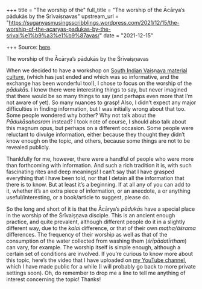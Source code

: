 +++
title = "The worship of the"
full_title = "The worship of the Ācārya’s pādukās by the Śrīvaiṣṇavas"
upstream_url = "https://suganyasmusingsscribblings.wordpress.com/2021/12/15/the-worship-of-the-acaryas-padukas-by-the-srivai%e1%b9%a3%e1%b9%87avas/"
date = "2021-12-15"

+++
Source: [here](https://suganyasmusingsscribblings.wordpress.com/2021/12/15/the-worship-of-the-acaryas-padukas-by-the-srivai%e1%b9%a3%e1%b9%87avas/).

The worship of the Ācārya’s pādukās by the Śrīvaiṣṇavas

When we decided to have a workshop on [South Indian Vaiṣṇava material culture](https://suganyasmusingsscribblings.wordpress.com/2021/11/21/workshop-announcement-vaiṣṇava-material-culture-in-south-india/), (which has just ended and which was so informative, and the exchange has been wonderful too!), I chose to focus on the worship of the *pādukā*s. I knew there were interesting things to say, but never imagined that there would be so many things to say (and perhaps even more that I’m not aware of yet). So many nuances to grasp! Also, I didn’t expect any major difficulties in finding information, but I was initially wrong about that too. Some people wondered why bother? Why not talk about the *Pādukāsahasram* instead? I took note of course, I should also talk about this magnum opus, but perhaps on a different occasion. Some people were reluctant to divulge information, either because they thought they didn’t know enough on the topic, and others, because some things are not to be revealed publicly.

Thankfully for me, however, there were a handful of people who were more than forthcoming with information. And such a rich tradition it is, with such fascinating rites and deep meanings! I can’t say that I have grasped everything that I have been told, nor that I detain all the information that there is to know. But at least it’s a beginning. If at all any of you can add to it, whether it’s an extra piece of information, or an anecdote, a or anything useful/interesting, or a book/article to suggest, please do.

So the long and short of it is that the Ācārya’s *pādukā*s have a special place in the worship of the Śrīvaiṣṇava disciple. This is an ancient enough practice, and quite prevalent, although different people do it in a slightly different way, due to the *kalai* difference, or that of their own *maṭha/āśrama* differences. The frequency of their worship as well as that of the consumption of the water collected from washing them (*śrīpādatīrtham*) can vary, for example. The worship itself is simple enough, although a certain set of conditions are involved. If you’re curious to know more about this topic, here’s the video that I have uploaded on [my YouTube channel](https://www.youtube.com/channel/UCxtbQ1dYx2rZ_0_NzpLWAVA), which I have made public for a while (I will probably go back to more private settings soon). Oh, do remember to drop me a line to tell me anything of interest concerning the topic! Thanks!
